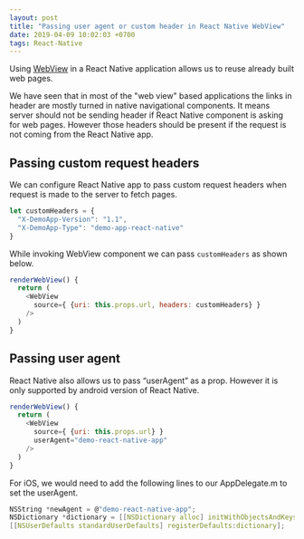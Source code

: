 ```yaml
---
layout: post
title: "Passing user agent or custom header in React Native WebView"
date: 2019-04-09 10:02:03 +0700
tags: React-Native
---
```


Using [WebView](https://facebook.github.io/react-native/docs/webview.html) in a React Native application allows us to reuse already built web pages.

We have seen that in most of the "web view" based applications the links in header are mostly turned in native navigational components. It means server should not be sending header if React Native component is asking for web pages. However those headers should be present if the request is not coming from the React Native app.

Passing custom request headers
------------------------------

We can configure React Native app to pass custom request headers when request is made to the server to fetch pages.
```javascript
let customHeaders = {
  "X-DemoApp-Version": "1.1",
  "X-DemoApp-Type": "demo-app-react-native"
}
```
While invoking WebView component we can pass `customHeaders` as shown below.
```javascript
renderWebView() {
  return (
    <WebView
      source={ {uri: this.props.url, headers: customHeaders} }
    />
  )
}
```
Passing user agent
------------------

React Native also allows us to pass “userAgent” as a prop. However it is only supported by android version of React Native.
```javascript
renderWebView() {
  return (
    <WebView
      source={ {uri: this.props.url} }
      userAgent="demo-react-native-app"
    />
  )
}
```
For iOS, we would need to add the following lines to our AppDelegate.m to set the userAgent.
```c
NSString *newAgent = @"demo-react-native-app";
NSDictionary *dictionary = [[NSDictionary alloc] initWithObjectsAndKeys:newAgent, @"UserAgent", nil];
[[NSUserDefaults standardUserDefaults] registerDefaults:dictionary];
```